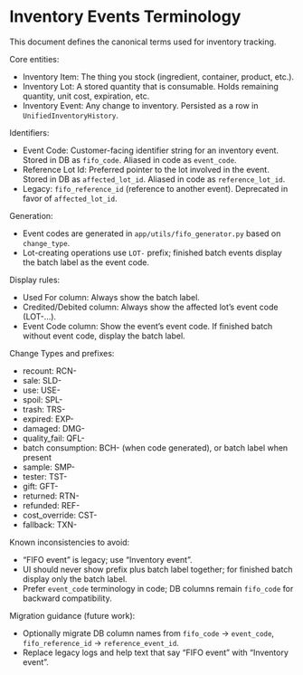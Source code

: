 # Inventory Events Terminology

This document defines the canonical terms used for inventory tracking.

Core entities:
- Inventory Item: The thing you stock (ingredient, container, product, etc.).
- Inventory Lot: A stored quantity that is consumable. Holds remaining quantity, unit cost, expiration, etc.
- Inventory Event: Any change to inventory. Persisted as a row in `UnifiedInventoryHistory`.

Identifiers:
- Event Code: Customer-facing identifier string for an inventory event. Stored in DB as `fifo_code`. Aliased in code as `event_code`.
- Reference Lot Id: Preferred pointer to the lot involved in the event. Stored in DB as `affected_lot_id`. Aliased in code as `reference_lot_id`.
- Legacy: `fifo_reference_id` (reference to another event). Deprecated in favor of `affected_lot_id`.

Generation:
- Event codes are generated in `app/utils/fifo_generator.py` based on `change_type`.
- Lot-creating operations use `LOT-` prefix; finished batch events display the batch label as the event code.

Display rules:
- Used For column: Always show the batch label.
- Credited/Debited column: Always show the affected lot’s event code (LOT-...).
- Event Code column: Show the event’s event code. If finished batch without event code, display the batch label.

Change Types and prefixes:
- recount: RCN-
- sale: SLD-
- use: USE-
- spoil: SPL-
- trash: TRS-
- expired: EXP-
- damaged: DMG-
- quality_fail: QFL-
- batch consumption: BCH- (when code generated), or batch label when present
- sample: SMP-
- tester: TST-
- gift: GFT-
- returned: RTN-
- refunded: REF-
- cost_override: CST-
- fallback: TXN-

Known inconsistencies to avoid:
- “FIFO event” is legacy; use “Inventory event”.
- UI should never show prefix plus batch label together; for finished batch display only the batch label.
- Prefer `event_code` terminology in code; DB columns remain `fifo_code` for backward compatibility.

Migration guidance (future work):
- Optionally migrate DB column names from `fifo_code` -> `event_code`, `fifo_reference_id` -> `reference_event_id`.
- Replace legacy logs and help text that say “FIFO event” with “Inventory event”.
